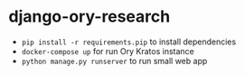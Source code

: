 # django-ory-research

- `pip install -r requirements.pip` to install dependencies
- `docker-compose up` for run Ory Kratos instance
- `python manage.py runserver` to run small web app